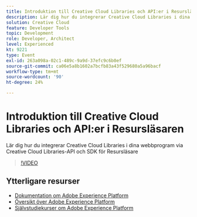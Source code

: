 ```yaml
---
title: Introduktion till Creative Cloud Libraries och API:er i Resursläsaren
description: Lär dig hur du integrerar Creative Cloud Libraries i dina webbprogram via Creative Cloud Libraries-API och SDK för Resursläsare
solution: Creative Cloud
feature: Developer Tools
topic: Development
role: Developer, Architect
level: Experienced
kt: 9221
type: Event
exl-id: 263a098a-02c1-489c-9a9d-37efc9c6b0ef
source-git-commit: ca06e5a8b1602a7bcfb83a43f529680a5a96bacf
workflow-type: tm+mt
source-wordcount: '90'
ht-degree: 24%

---
```


# Introduktion till Creative Cloud Libraries och API:er i Resursläsaren

Lär dig hur du integrerar Creative Cloud Libraries i dina webbprogram via Creative Cloud Libraries-API och SDK för Resursläsare

>[!VIDEO](https://video.tv.adobe.com/v/337592/?quality=12&learn=on&hidetitle=true)

## Ytterligare resurser

- [Dokumentation om Adobe Experience Platform](https://experienceleague.adobe.com/docs/experience-platform.html)
- [Översikt över Adobe Experience Platform](https://experienceleague.adobe.com/docs/experience-platform/landing/home.html)
- [Självstudiekurser om Adobe Experience Platform](https://experienceleague.adobe.com/docs/platform-learn/tutorials/overview.html?lang=sv)
